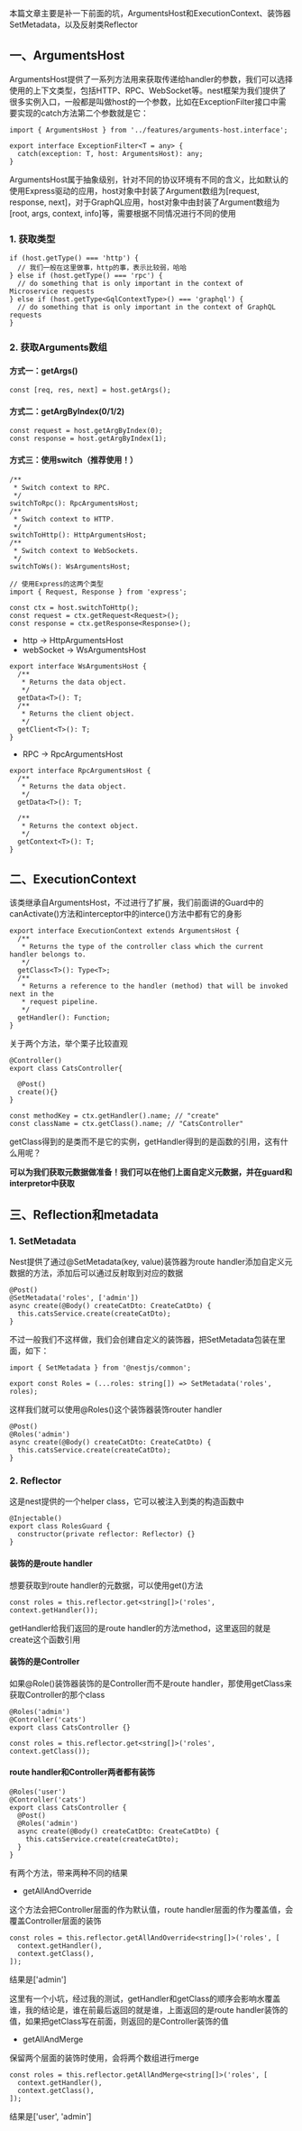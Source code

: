 本篇文章主要是补一下前面的坑，ArgumentsHost和ExecutionContext、装饰器SetMetadata，以及反射类Reflector

## 一、ArgumentsHost

ArgumentsHost提供了一系列方法用来获取传递给handler的参数，我们可以选择使用的上下文类型，包括HTTP、RPC、WebSocket等。nest框架为我们提供了很多实例入口，一般都是叫做host的一个参数，比如在ExceptionFilter接口中需要实现的catch方法第二个参数就是它：

```
import { ArgumentsHost } from '../features/arguments-host.interface';

export interface ExceptionFilter<T = any> {
  catch(exception: T, host: ArgumentsHost): any;
}
```

ArgumentsHost属于抽象级别，针对不同的协议环境有不同的含义，比如默认的使用Express驱动的应用，host对象中封装了Argument数组为[request, response, next]，对于GraphQL应用，host对象中由封装了Argument数组为[root, args, context, info]等，需要根据不同情况进行不同的使用

### 1. 获取类型

```
if (host.getType() === 'http') {
  // 我们一般在这里做事，http的事，表示比较弱，哈哈
} else if (host.getType() === 'rpc') {
  // do something that is only important in the context of Microservice requests
} else if (host.getType<GqlContextType>() === 'graphql') {
  // do something that is only important in the context of GraphQL requests
}
```

### 2. 获取Arguments数组

#### 方式一：getArgs()

```
const [req, res, next] = host.getArgs();
```

#### 方式二：getArgByIndex(0/1/2)

```
const request = host.getArgByIndex(0);
const response = host.getArgByIndex(1);
```

#### 方式三：使用switch（推荐使用！）

```
/**
 * Switch context to RPC.
 */
switchToRpc(): RpcArgumentsHost;
/**
 * Switch context to HTTP.
 */
switchToHttp(): HttpArgumentsHost;
/**
 * Switch context to WebSockets.
 */
switchToWs(): WsArgumentsHost;
```

```
// 使用Express的这两个类型
import { Request, Response } from 'express';

const ctx = host.switchToHttp();
const request = ctx.getRequest<Request>();
const response = ctx.getResponse<Response>();
```

-   http -> HttpArgumentsHost
-   webSocket -> WsArgumentsHost

```
export interface WsArgumentsHost {
  /**
   * Returns the data object.
   */
  getData<T>(): T;
  /**
   * Returns the client object.
   */
  getClient<T>(): T;
}
```

-   RPC -> RpcArgumentsHost

```
export interface RpcArgumentsHost {
  /**
   * Returns the data object.
   */
  getData<T>(): T;

  /**
   * Returns the context object.
   */
  getContext<T>(): T;
}
```

## 二、ExecutionContext

该类继承自ArgumentsHost，不过进行了扩展，我们前面讲的Guard中的canActivate()方法和interceptor中的interce()方法中都有它的身影

```
export interface ExecutionContext extends ArgumentsHost {
  /**
   * Returns the type of the controller class which the current handler belongs to.
   */
  getClass<T>(): Type<T>;
  /**
   * Returns a reference to the handler (method) that will be invoked next in the
   * request pipeline.
   */
  getHandler(): Function;
}
```

关于两个方法，举个栗子比较直观

```
@Controller()
export class CatsController{

  @Post()
  create(){}
}
```

```
const methodKey = ctx.getHandler().name; // "create"
const className = ctx.getClass().name; // "CatsController"
```

getClass得到的是类而不是它的实例，getHandler得到的是函数的引用，这有什么用呢？

**可以为我们获取元数据做准备！我们可以在他们上面自定义元数据，并在guard和interpretor中获取**




## 三、Reflection和metadata

### 1. SetMetadata

Nest提供了通过@SetMetadata(key, value)装饰器为route handler添加自定义元数据的方法，添加后可以通过反射取到对应的数据

```
@Post()
@SetMetadata('roles', ['admin'])
async create(@Body() createCatDto: CreateCatDto) {
  this.catsService.create(createCatDto);
}
```

不过一般我们不这样做，我们会创建自定义的装饰器，把SetMetadata包装在里面，如下：

```
import { SetMetadata } from '@nestjs/common';

export const Roles = (...roles: string[]) => SetMetadata('roles', roles);
```

这样我们就可以使用@Roles()这个装饰器装饰router handler

```
@Post()
@Roles('admin')
async create(@Body() createCatDto: CreateCatDto) {
  this.catsService.create(createCatDto);
}
```

### 2. Reflector

这是nest提供的一个helper class，它可以被注入到类的构造函数中

```
@Injectable()
export class RolesGuard {
  constructor(private reflector: Reflector) {}
}
```

#### 装饰的是route handler

想要获取到route handler的元数据，可以使用get()方法

```
const roles = this.reflector.get<string[]>('roles', context.getHandler());
```

getHandler给我们返回的是route handler的方法method，这里返回的就是create这个函数引用

#### 装饰的是Controller

如果@Role()装饰器装饰的是Controller而不是route handler，那使用getClass来获取Controller的那个class

```
@Roles('admin')
@Controller('cats')
export class CatsController {}
```

```
const roles = this.reflector.get<string[]>('roles', context.getClass());
```

#### route handler和Controller两者都有装饰

```
@Roles('user')
@Controller('cats')
export class CatsController {
  @Post()
  @Roles('admin')
  async create(@Body() createCatDto: CreateCatDto) {
    this.catsService.create(createCatDto);
  }
}
```

有两个方法，带来两种不同的结果

-   getAllAndOverride

这个方法会把Controller层面的作为默认值，route handler层面的作为覆盖值，会覆盖Controller层面的装饰

```
const roles = this.reflector.getAllAndOverride<string[]>('roles', [
  context.getHandler(),
  context.getClass(),
]);
```

结果是['admin']

这里有一个小坑，经过我的测试，getHandler和getClass的顺序会影响水覆盖谁，我的结论是，谁在前最后返回的就是谁，上面返回的是route handler装饰的值，如果把getClass写在前面，则返回的是Controller装饰的值

-   getAllAndMerge

保留两个层面的装饰时使用，会将两个数组进行merge

```
const roles = this.reflector.getAllAndMerge<string[]>('roles', [
  context.getHandler(),
  context.getClass(),
]);
```

结果是['user', 'admin']
